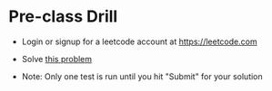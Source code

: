 # Pre-class Drill

- Login or signup for a leetcode account at https://leetcode.com

- Solve [this problem](https://leetcode.com/problems/split-a-string-in-balanced-strings/)

- Note: Only one test is run until you hit "Submit" for your solution
